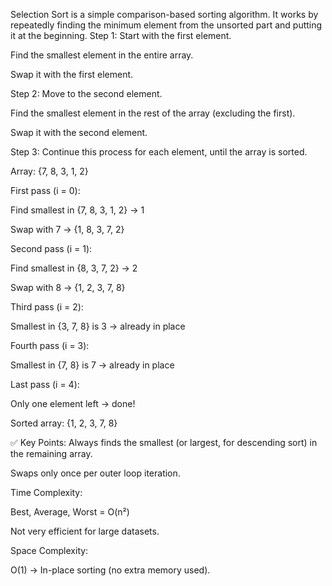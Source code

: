Selection Sort is a simple comparison-based sorting algorithm. It works by repeatedly finding the minimum element from the unsorted part and putting it at the beginning.
Step 1: Start with the first element.

Find the smallest element in the entire array.

Swap it with the first element.

Step 2: Move to the second element.

Find the smallest element in the rest of the array (excluding the first).

Swap it with the second element.

Step 3: Continue this process for each element, until the array is sorted.

Array: {7, 8, 3, 1, 2}

First pass (i = 0):

Find smallest in {7, 8, 3, 1, 2} → 1

Swap with 7 → {1, 8, 3, 7, 2}

Second pass (i = 1):

Find smallest in {8, 3, 7, 2} → 2

Swap with 8 → {1, 2, 3, 7, 8}

Third pass (i = 2):

Smallest in {3, 7, 8} is 3 → already in place

Fourth pass (i = 3):

Smallest in {7, 8} is 7 → already in place

Last pass (i = 4):

Only one element left → done!

Sorted array: {1, 2, 3, 7, 8}

✅ Key Points:
Always finds the smallest (or largest, for descending sort) in the remaining array.

Swaps only once per outer loop iteration.

Time Complexity:

Best, Average, Worst = O(n²)

Not very efficient for large datasets.

Space Complexity:

O(1) → In-place sorting (no extra memory used).

